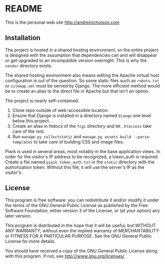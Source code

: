# README

This is the personal web site http://andreinicholson.com

## Installation

The project is hosted in a shared hosting environment, so the entire project
is designed with the assumption that dependencies can and will disappear or
get upgraded to an incompatible version overnight. This is why the `vendor`
directory exists.

The shared hosting environment also means editing the Apache virtual host
configuration is out of the question. So some static files such as
`robots.txt` or `sitemap.xml` must be served by Django. The more efficient
method would be to create an alias to the direct file in Apache but that
isn't an option.

The project is nearly self-contained.

1. Clone repo outside of web-accessible location.
2. Ensure that Django is installed in a directory named `django` one level
   below this project.
3. Create an alias in htdocs of the `fcgi` directory and let `.htaccess`
   take care of the rest.
4. Run `manage.py collectstatic` and
   `manage.py assets build --parse-templates` to take care of building CSS and
   image files.

Piwik is used in several areas, most notably in the base application views. In
order for the visitor's IP address to be recognized, a token_auth is required.
Create a file named `piwik_token_auth.txt` in the `static` directory with the
authorization token. Without this file, it will use the server's IP as the
visitor's.

## License

This program is free software: you can redistribute it and/or modify
it under the terms of the GNU General Public License as published by
the Free Software Foundation, either version 3 of the License, or
(at your option) any later version.

This program is distributed in the hope that it will be useful,
but WITHOUT ANY WARRANTY; without even the implied warranty of
MERCHANTABILITY or FITNESS FOR A PARTICULAR PURPOSE.  See the
GNU General Public License for more details.

You should have received a copy of the GNU General Public License
along with this program.  If not, see <http://www.gnu.org/licenses/>.
